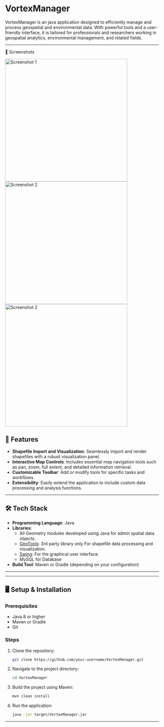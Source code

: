# VortexManager

VortexManager is an java application designed to efficiently manage and process geospatial and environmental data. With powerful tools and a user-friendly interface, it is tailored for professionals and researchers working in geospatial analytics, environmental management, and related fields.

---

📸 Screenshots

<img src="https://github.com/user-attachments/assets/cbc75963-ee91-4e85-981d-87bdf783ba15" alt="Screenshot 1" width="400" /> 
<img src="https://github.com/user-attachments/assets/6bdf5121-1e0a-4118-abde-cf2eaa601258" alt="Screenshot 2" width="400" />
<img src="https://github.com/user-attachments/assets/19a7b3ae-ef46-4991-af86-24f35f464b85" alt="Screenshot 2" width="400" />




## 🚀 Features

- **Shapefile Import and Visualization**: Seamlessly import and render shapefiles with a robust visualization panel.
- **Interactive Map Controls**: Includes essential map navigation tools such as pan, zoom, full extent, and detailed information retrieval.
- **Customizable Toolbar**: Add or modify tools for specific tasks and workflows.
- **Extensibility**: Easily extend the application to include custom data processing and analysis functions.

---

## 🛠️ Tech Stack

- **Programming Language**: Java
- **Libraries**:
  - All Geometry modules developed using Java for admin spatial data objects. 
  - [GeoTools](https://geotools.org): 3rd party library only For shapefile data processing and visualization.
  - [Swing](https://docs.oracle.com/javase/tutorial/uiswing/): For the graphical user interface.
  - MySQL for Database
- **Build Tool**: Maven or Gradle (depending on your configuration)

---

---

## 🖥️ Setup & Installation

### Prerequisites
- Java 8 or higher
- Maven or Gradle
- Git

### Steps
1. Clone the repository:
   ```bash
   git clone https://github.com/your-username/VortexManager.git
   ```
2. Navigate to the project directory:
   ```bash
   cd VortexManager
   ```
3. Build the project using Maven:
   ```bash
   mvn clean install
   ```
4. Run the application:
   ```bash
   java -jar target/VortexManager.jar
   ```


---
